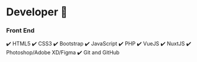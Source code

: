 # Developer :rocket: #

### Front End ###

:heavy_check_mark: HTML5
:heavy_check_mark: CSS3
:heavy_check_mark: Bootstrap
:heavy_check_mark: JavaScript
:heavy_check_mark: PHP
:heavy_check_mark: VueJS
:heavy_check_mark: NuxtJS
:heavy_check_mark: Photoshop/Adobe XD/Figma
:heavy_check_mark: Git and GitHub



